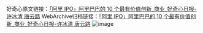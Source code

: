 好奇心原文链接：[「阿里 IPO」阿里巴巴的 10 个最有价值创新_商业_好奇心日报-许冰清 唐云路](https://www.qdaily.com/articles/2454.html)
WebArchive归档链接：[「阿里 IPO」阿里巴巴的 10 个最有价值创新_商业_好奇心日报-许冰清 唐云路](http://web.archive.org/web/20160808045552/http://www.qdaily.com/articles/2454.html)
![image](http://ww3.sinaimg.cn/large/007d5XDply1g3v68kv9lrj30u08wmkjl)
